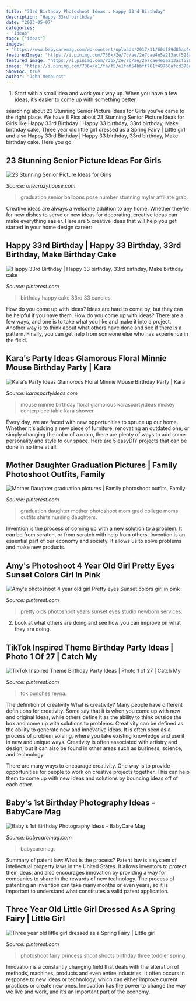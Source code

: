 ```yaml
---
title: "33rd Birthday Photoshoot Ideas : Happy 33rd Birthday"
description: "Happy 33rd birthday"
date: "2023-05-07"
categories:
- "ideas"
tags: ["ideas"]
images:
- "https://www.babycaremag.com/wp-content/uploads/2017/11/60df89d85ac4eabb6528322c9fdb0660.jpg"
featuredImage: "https://i.pinimg.com/736x/2e/7c/ae/2e7cae4e5a213acf528a1b750c23c4d5.jpg"
featured_image: "https://i.pinimg.com/736x/2e/7c/ae/2e7cae4e5a213acf528a1b750c23c4d5.jpg"
image: "https://i.pinimg.com/736x/e1/fa/f5/e1faf54bbff761f49766afcd375ae2b7.jpg"
ShowToc: true
author: "John Medhurst"
---
```



1. Start with a small idea and work your way up. When you have a few ideas, it’s easier to come up with something better.

	

		
searching about 23 Stunning Senior Picture Ideas for Girls you've came to the right place. We have 8 Pics about 23 Stunning Senior Picture Ideas for Girls like Happy 33rd Birthday | Happy 33 birthday, 33rd birthday, Make birthday cake, Three year old little girl dressed as a Spring Fairy | Little girl and also Happy 33rd Birthday | Happy 33 birthday, 33rd birthday, Make birthday cake. Here you go:
		
    
## 23 Stunning Senior Picture Ideas For Girls

<img loading=lazy src="https://cdn.onecrazyhouse.com/wp-content/uploads/2016/08/graduation-year-balloons.jpg" onerror="this.onerror=null;this.src='https://tse3.mm.bing.net/th?id=OIP.GsYlh8brqS7vuw8jdkXRsAHaLH&amp;pid=15.1';" alt="23 Stunning Senior Picture Ideas for Girls">

_Source: onecrazyhouse.com_

>graduation senior balloons pose number stunning mylar affiliate grab. 

	

Creative ideas are always a welcome addition to any home. Whether they're for new dishes to serve or new ideas for decorating, creative ideas can make everything easier. Here are 5 creative ideas that will help you get started in your home design career: 

    
## Happy 33rd Birthday | Happy 33 Birthday, 33rd Birthday, Make Birthday Cake

<img loading=lazy src="https://i.pinimg.com/736x/fd/b0/85/fdb0854844ba67e2f0192452e91562d0--rd-birthday-happy-birthday.jpg" onerror="this.onerror=null;this.src='https://tse4.mm.bing.net/th?id=OIP.PZmIJpdakH1HGZBZ2QcMtQHaE7&amp;pid=15.1';" alt="Happy 33rd Birthday | Happy 33 birthday, 33rd birthday, Make birthday cake">

_Source: pinterest.com_

>birthday happy cake 33rd 33 candles. 

	

How do you come up with ideas?
Ideas are hard to come by, but they can be helpful if you have them. How do you come up with ideas? There are a few ways, and one is to take what you like and make it into a project. Another way is to think about what others have done and see if there is a pattern. Finally, you can get help from someone else who has experience in the field.

    
## Kara&#039;s Party Ideas Glamorous Floral Minnie Mouse Birthday Party | Kara

<img loading=lazy src="http://karaspartyideas.com/wp-content/uploads/2017/12/Glamorous-Floral-Minnie-Mouse-Birthday-Party-via-Karas-Party-Ideas-KarasPartyIdeas.com12.jpg" onerror="this.onerror=null;this.src='https://tse1.mm.bing.net/th?id=OIP.SYOL5mV-_KoV7MiEhqGxZgHaLH&amp;pid=15.1';" alt="Kara&#039;s Party Ideas Glamorous Floral Minnie Mouse Birthday Party | Kara">

_Source: karaspartyideas.com_

>mouse minnie birthday floral glamorous karaspartyideas mickey centerpiece table kara shower. 

	

Every day, we are faced with new opportunities to spruce up our home. Whether it's adding a new piece of furniture, renovating an outdated one, or simply changing the color of a room, there are plenty of ways to add some personality and style to our space. Here are 5 easyDIY projects that can be done in no time at all.

    
## Mother Daughter Graduation Pictures | Family Photoshoot Outfits, Family

<img loading=lazy src="https://i.pinimg.com/736x/2e/7c/ae/2e7cae4e5a213acf528a1b750c23c4d5.jpg" onerror="this.onerror=null;this.src='https://tse1.mm.bing.net/th?id=OIP.Xvourp5baWlf5jvp_C3DjwHaNL&amp;pid=15.1';" alt="Mother Daughter graduation pictures | Family photoshoot outfits, Family">

_Source: pinterest.com_

>graduation daughter mother photoshoot mom grad college moms outfits shirts nursing daughters. 

	

Invention is the process of coming up with a new solution to a problem. It can be from scratch, or from scratch with help from others. Invention is an essential part of our economy and society. It allows us to solve problems and make new products.

    
## Amy&#039;s Photoshoot 4 Year Old Girl Pretty Eyes Sunset Colors Girl In Pink

<img loading=lazy src="https://i.pinimg.com/736x/a0/36/fe/a036fe8f078010c81a73f447570a8cba---year-old-girl--year-olds.jpg" onerror="this.onerror=null;this.src='https://tse1.mm.bing.net/th?id=OIP.mkuJO78n8hac5mtBNKkLRQHaLI&amp;pid=15.1';" alt="Amy&#039;s photoshoot 4 year old girl Pretty eyes Sunset colors girl in pink">

_Source: pinterest.com_

>pretty olds photoshoot years sunset eyes studio newborn services. 

	

2. Look at what others are doing and see how you can improve on what they are doing. 

    
## TikTok Inspired Theme Birthday Party Ideas | Photo 1 Of 27 | Catch My

<img loading=lazy src="https://i.pinimg.com/736x/e1/fa/f5/e1faf54bbff761f49766afcd375ae2b7.jpg" onerror="this.onerror=null;this.src='https://tse2.mm.bing.net/th?id=OIP.ZztaK3scfbVDzmRWW-9J4gHaJ3&amp;pid=15.1';" alt="TikTok Inspired Theme Birthday Party Ideas | Photo 1 of 27 | Catch My">

_Source: pinterest.com_

>tok punches reyna. 

	

The definition of creativity
What is creativity? Many people have different definitions for creativity. Some say that it is when you come up with new and original ideas, while others define it as the ability to think outside the box and come up with solutions to problems.
Creativity can be defined as the ability to generate new and innovative ideas. It is often seen as a process of problem solving, where you take existing knowledge and use it in new and unique ways. Creativity is often associated with artistry and design, but it can also be found in other areas such as business, science, and technology.

There are many ways to encourage creativity. One way is to provide opportunities for people to work on creative projects together. This can help them to come up with new ideas and solutions by bouncing ideas off of each other.

    
## Baby&#039;s 1st Birthday Photography Ideas - BabyCare Mag

<img loading=lazy src="https://www.babycaremag.com/wp-content/uploads/2017/11/60df89d85ac4eabb6528322c9fdb0660.jpg" onerror="this.onerror=null;this.src='https://tse3.mm.bing.net/th?id=OIP.v5rCstDd55MgRcXQWX-IPAHaLH&amp;pid=15.1';" alt="Baby&#039;s 1st Birthday Photography Ideas - BabyCare Mag">

_Source: babycaremag.com_

>babycaremag. 

	

Summary of patent law: What is the process?
Patent law is a system of intellectual property laws in the United States. It allows inventors to protect their ideas, and also encourages innovation by providing a way for companies to share in the rewards of new technology. The process of patenting an invention can take many months or even years, so it is important to understand what constitutes a valid patent application.

    
## Three Year Old Little Girl Dressed As A Spring Fairy | Little Girl

<img loading=lazy src="https://i.pinimg.com/736x/eb/44/7c/eb447ca1d8e8760ab993031b1b00a861.jpg" onerror="this.onerror=null;this.src='https://tse4.mm.bing.net/th?id=OIP.AAMU5NC7k-nyZN-8-yBI_gHaLI&amp;pid=15.1';" alt="Three year old little girl dressed as a Spring Fairy | Little girl">

_Source: pinterest.com_

>photoshoot fairy princess shoot shoots birthday three toddler spring. 

	

Innovation is a constantly changing field that deals with the alteration of methods, machines, products and even entire industries. It often occurs in response to new ideas or technology, which can either improve current practices or create new ones. Innovation has the power to change the way we live and work, and it’s an important part of the economy.

